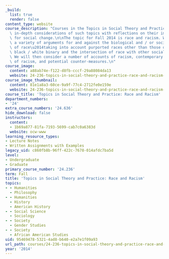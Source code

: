 ```yaml
---
_build:
  list: true
  render: false
content_type: website
course_description: "Courses in the Topics in Social Theory and Practice series feature\
  \ in-depth considerations of such topics with reflections on their implications\
  \ for social change.\n\nThe topic for Fall 2014 is race and racism. We will consider\
  \ a variety of arguments for and against the biological and / or social \"reality\"\
  \ of race\u2014taking into account purported races other than those defined by the\
  \ black / white binary and the intersection of race with other social categories.\
  \ We will then consider a number of accounts of racism, contemporary manifestations\
  \ of racism, and potential counter-measures.\n"
course_image:
  content: a88ab74e-f122-d8fb-cccf-29a88084da13
  website: 24-236-topics-in-social-theory-and-practice-race-and-racism-fall-2014
course_image_thumbnail:
  content: 81e1a8a3-60ce-9a9f-77c4-2712fe0e159e
  website: 24-236-topics-in-social-theory-and-practice-race-and-racism-fall-2014
course_title: 'Topics in Social Theory and Practice: Race and Racism'
department_numbers:
- '24'
extra_course_numbers: '24.636'
hide_download: false
instructors:
  content:
  - 1b69a877-81fa-7193-5699-cab7c0a6383d
  website: ocw-www
learning_resource_types:
- Lecture Notes
- Written Assignments with Examples
legacy_uid: c860fb8b-96ff-422c-7678-014afdc7ba5d
level:
- Undergraduate
- Graduate
primary_course_number: '24.236'
term: Fall
title: 'Topics in Social Theory and Practice: Race and Racism'
topics:
- - Humanities
  - Philosophy
- - Humanities
  - History
  - American History
- - Social Science
  - Sociology
- - Society
  - Gender Studies
- - Society
  - African American Studies
uid: 95469478-5321-4ad8-b640-e2a7e1f09a93
url_path: courses/24-236-topics-in-social-theory-and-practice-race-and-racism-fall-2014
year: '2014'
---
```

